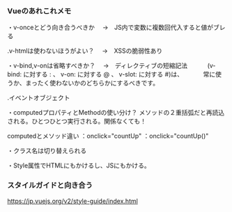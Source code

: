 ### Vueのあれこれメモ

・v-onceとどう向き合うべきか
　→　JS内で変数に複数回代入すると値がブレる

.v-htmlは使わないほうがよい？
　→　XSSの脆弱性あり

・v-bind,v-onは省略すべきか？
　→　ディレクティブの短縮記法 
　　　(v-bind: に対する : 、 v-on: に対する @ 、 v-slot: に対する #)は、
　　　常に使うか、まったく使わないかのどちらかにするべきです。

.イベントオブジェクト

・computedプロパティとMethodの使い分け？
  メソッドの２重括弧だと再読込される。ひとつひとつ実行される。関係なくても！

  computedとメソッド違い
  ：onclick="countUp" 
  ：onclick="countUp()"

・クラス名は切り替えられる

・Style属性でHTMLにもかけるし、JSにもかける。


### スタイルガイドと向き合う


https://jp.vuejs.org/v2/style-guide/index.html